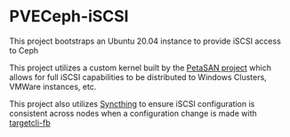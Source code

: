 # PVECeph-iSCSI
This project bootstraps an Ubuntu 20.04 instance to provide iSCSI access to Ceph

This project utilizes a custom kernel built by the [PetaSAN project](https://www.petasan.org/) which allows for full iSCSI capabilities to be distributed to Windows Clusters, VMWare instances, etc.

This project also utilizes [Syncthing](https://syncthing.net/) to ensure iSCSI configuration is consistent across nodes when a configuration change is made with [targetcli-fb](https://github.com/open-iscsi/targetcli-fb)
